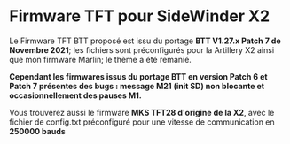 # Firmware TFT pour SideWinder X2

Le Firmware TFT BTT proposé est issu du portage **BTT V1.27.x Patch 7 de Novembre 2021**; les fichiers sont préconfigurés pour la Artillery X2 ainsi que mon firmware Marlin; le thème a été remanié.

**Cependant les firmwares issus du portage BTT en version Patch 6 et Patch 7 présentes des bugs : message M21 (init SD) non blocante et occasionnellement des pauses M1.**

Vous trouverez aussi le firmware **MKS TFT28 d'origine de la X2**, avec le fichier de config.txt préconfiguré pour une vitesse de communication en **250000 bauds**
